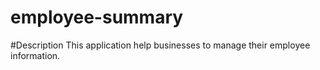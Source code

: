 # employee-summary

#Description
This application help businesses to manage their employee information.